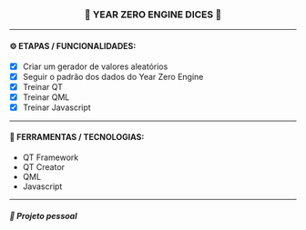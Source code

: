 <h3 align="center"> 
  🚧 YEAR ZERO ENGINE DICES 🚧
</h3>

---
#### ⚙️ ETAPAS / FUNCIONALIDADES:

- [x] Criar um gerador de valores aleatórios
- [x] Seguir o padrão dos dados do Year Zero Engine
- [x] Treinar QT
- [x] Treinar QML
- [x] Treinar Javascript

---
#### 🔧 FERRAMENTAS / TECNOLOGIAS:

- QT Framework
- QT Creator
- QML
- Javascript

---
##### 📖 Projeto pessoal
